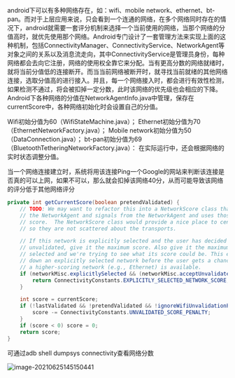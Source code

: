 android下可以有多种网络存在，如：wifi、mobile network、ethernet、bt-pan。而对于上层应用来说，只会看到一个连通的网络，在多个网络同时存在的情况下，android就需要一套评分机制来选择一个当前使用的网络，当那个网络的分值高时，就优先使用那个网络。Android专门设计了一套管理方法来实现上面的这种机制，包括ConnectivityManager、ConnectivityService、NetworkAgent等对象之间的关系以及消息流走向，其中ConnectivityService是管理员身份，每种网络都会去向它注册，网络的使用权全靠它来分配。当有更高分数的网络就绪时，就将当前分值低的连接断开。而当当前网络被断开时，就寻找当前就绪的其他网络连接，选取分值高的进行接入。并且，每一个网络接入时，都会进行有效性检测，如果检测不通过，将会被扣掉一定分数，此时该网络的优先级也会相应的下降。
Android下各种网络的分值在NetworkAgentInfo.java中管理，保存在currentScore中，各种网络初始化时会设置自己的分值。

Wifi初始分值为60（WifiStateMachine.java）； 
Ethernet初始分值为70（EthernetNetworkFactory.java）； 
Mobile network初始分值为50（DataConnection.java）； 
bt-pan初始分值为69（BluetoothTetheringNetworkFactory.java）： 
在实际运行中，还会根据网络的实时状态调整分值。



当一个网络连接建立时，系统将用该连接Ping一个Google的网站来判断该连接是否真的可以上网，如果不可以，那么就会扣掉该网络40分，从而可能导致该网络的评分低于其他网络评分

```java
private int getCurrentScore(boolean pretendValidated) {
    // TODO: We may want to refactor this into a NetworkScore class that takes a base score from
    // the NetworkAgent and signals from the NetworkAgent and uses those signals to modify the
    // score.  The NetworkScore class would provide a nice place to centralize score constants
    // so they are not scattered about the transports.

    // If this network is explicitly selected and the user has decided to use it even if it's
    // unvalidated, give it the maximum score. Also give it the maximum score if it's explicitly
    // selected and we're trying to see what its score could be. This ensures that we don't tear
    // down an explicitly selected network before the user gets a chance to prefer it when
    // a higher-scoring network (e.g., Ethernet) is available.
    if (networkMisc.explicitlySelected && (networkMisc.acceptUnvalidated || pretendValidated)) {
        return ConnectivityConstants.EXPLICITLY_SELECTED_NETWORK_SCORE;
    }

    int score = currentScore;
    if (!lastValidated && !pretendValidated && !ignoreWifiUnvalidationPenalty() && !isVPN()) {
        score -= ConnectivityConstants.UNVALIDATED_SCORE_PENALTY;
    }
    if (score < 0) score = 0;
    return score;
}
```

可通过adb shell dumpsys connectivity查看网络分数

![image-20210625145150441](C:\Users\apricity.qian\AppData\Roaming\Typora\typora-user-images\image-20210625145150441.png)

